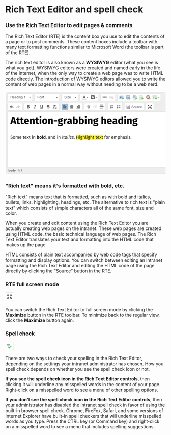 # Rich Text Editor and spell check

### Use the Rich Text Editor to edit pages & comments

The Rich Text Editor \(RTE\) is the content box you use to edit the contents of a page or to post comments. These content boxes include a toolbar with many text formatting functions similar to Microsoft Word \(the toolbar is part of the RTE\).  
  
The rich text editor is also known as a **WYSIWYG** editor \(what you see is what you get\). WYSIWYG editors were created and named early in the life of the internet, when the only way to create a web page was to write HTML code directly. The introduction of WYSIWYG editors allowed you to write the content of web pages in a normal way without needing to be a web nerd.

![](../../.gitbook/assets/1%20%2857%29.png)

### "Rich text" means it's formatted with bold, etc.

"Rich text" means text that is formatted, such as with bold and italics, bullets, links, highlighting, headings, etc. The alternative to rich text is "plain text" which consists of simple characters all of the same font, size and color.  
  
When you create and edit content using the Rich Text Editor you are actually creating web pages on the intranet. These web pages are created using HTML code, the basic technical language of web pages. The Rich Text Editor translates your text and formatting into the HTML code that makes up the page.  
  
HTML consists of plain text accompanied by web code tags that specify formatting and display options. You can switch between editing an intranet page using the Rich Text Editor and editing the HTML code of the page directly by clicking the "Source" button in the RTE.

### RTE full screen mode

![](../../.gitbook/assets/2.png)

You can switch the Rich Text Editor to full screen mode by clicking the **Maximize** button in the RTE toolbar. To minimize back to the regular view, click the **Maximize** button again.  


### Spell check

![](../../.gitbook/assets/3%20%2835%29.png)

There are two ways to check your spelling in the Rich Text Editor, depending on the settings your intranet administrator has chosen. How you spell check depends on whether you see the spell check icon or not.  
  
**If you see the spell check icon in the Rich Text Editor controls**, then clicking it will underline any misspelled words in the content of your page. Right-click on a misspelled word to see a menu of other spelling options.  
  
**If you don't see the spell check icon in the Rich Text Editor controls**, then your administrator has disabled the intranet spell check in favor of using the built-in browser spell check. Chrome, FireFox, Safari, and some versions of Internet Explorer have built-in spell checkers that will underline misspelled words as you type. Press the CTRL key \(or Command key\) and right-click on a misspelled word to see a menu that includes spelling suggestions.  


